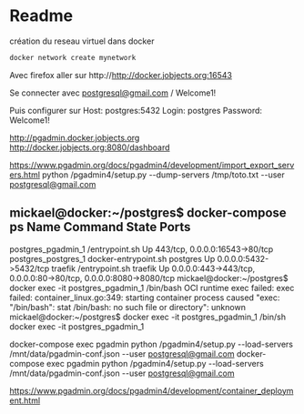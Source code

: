 # Readme

création du reseau virtuel dans docker

~~~bash
docker network create mynetwork
~~~

Avec firefox aller sur
http://http://docker.jobjects.org:16543

Se connecter avec postgresql@gmail.com / Welcome1!

Puis configurer sur
Host: postgres:5432
Login: postgres
Password: Welcome1!

http://pgadmin.docker.jobjects.org
http://docker.jobjects.org:8080/dashboard


https://www.pgadmin.org/docs/pgadmin4/development/import_export_servers.html
python /pgadmin4/setup.py --dump-servers /tmp/toto.txt --user postgresql@gmail.com

mickael@docker:~/postgres$ docker-compose ps
       Name                      Command              State                                Ports
------------------------------------------------------------------------------------------------------------------------------
postgres_pgadmin_1    /entrypoint.sh                  Up      443/tcp, 0.0.0.0:16543->80/tcp
postgres_postgres_1   docker-entrypoint.sh postgres   Up      0.0.0.0:5432->5432/tcp
traefik               /entrypoint.sh traefik          Up      0.0.0.0:443->443/tcp, 0.0.0.0:80->80/tcp, 0.0.0.0:8080->8080/tcp
mickael@docker:~/postgres$ docker exec -it postgres_pgadmin_1 /bin/bash
OCI runtime exec failed: exec failed: container_linux.go:349: starting container process caused "exec: \"/bin/bash\": stat /bin/bash: no such file or directory": unknown
mickael@docker:~/postgres$ docker exec -it postgres_pgadmin_1 /bin/sh
docker exec -it postgres_pgadmin_1

docker-compose exec pgadmin python /pgadmin4/setup.py --load-servers /mnt/data/pgadmin-conf.json --user postgresql@gmail.com
docker-compose exec pgadmin python /pgadmin4/setup.py --load-servers /mnt/data/pgadmin-conf.json --user postgresql@gmail.com


https://www.pgadmin.org/docs/pgadmin4/development/container_deployment.html